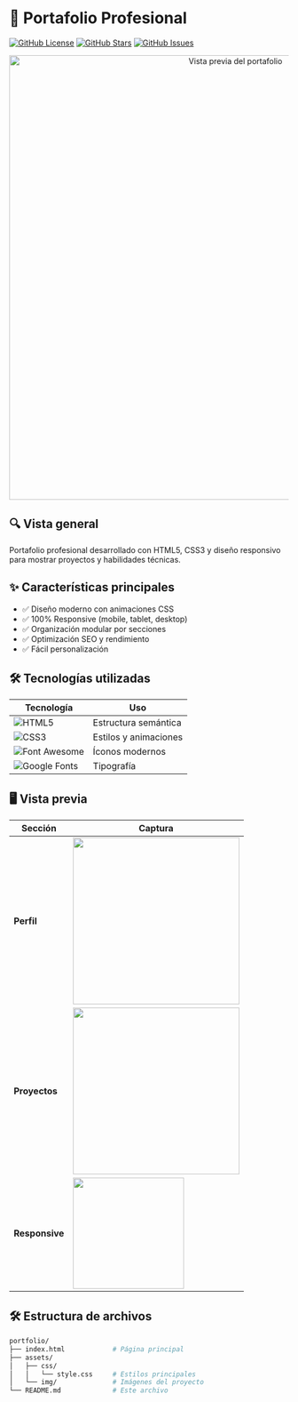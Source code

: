 # 🚀 Portafolio Profesional

[![GitHub License](https://img.shields.io/badge/license-MIT-blue.svg)](LICENSE)
[![GitHub Stars](https://img.shields.io/github/stars/Rwimike/Portfolio.svg)](https://github.com/Rwimike/Portfolio/stargazers)
[![GitHub Issues](https://img.shields.io/github/issues/Rwimike/Portfolio.svg)](https://github.com/Rwimike/Portfolio/issues)

<div align="center">
  <img src="assets/img/preview.jpg" alt="Vista previa del portafolio" width="800">
</div>

## 🔍 Vista general
Portafolio profesional desarrollado con HTML5, CSS3 y diseño responsivo para mostrar proyectos y habilidades técnicas.

## ✨ Características principales
- ✅ Diseño moderno con animaciones CSS
- ✅ 100% Responsive (mobile, tablet, desktop)
- ✅ Organización modular por secciones
- ✅ Optimización SEO y rendimiento
- ✅ Fácil personalización

## 🛠 Tecnologías utilizadas
| Tecnología | Uso |
|------------|-----|
| ![HTML5](https://img.shields.io/badge/HTML5-E34F26?style=flat&logo=html5&logoColor=white) | Estructura semántica |
| ![CSS3](https://img.shields.io/badge/CSS3-1572B6?style=flat&logo=css3&logoColor=white) | Estilos y animaciones |
| ![Font Awesome](https://img.shields.io/badge/Font_Awesome-528DD7?style=flat&logo=font-awesome&logoColor=white) | Íconos modernos |
| ![Google Fonts](https://img.shields.io/badge/Google_Fonts-4285F4?style=flat&logo=google-fonts&logoColor=white) | Tipografía |

## 🖥️ Vista previa
| Sección | Captura |
|---------|---------|
| **Perfil** | <img src="assets/img/screenshot-profile.jpg" width="300"> |
| **Proyectos** | <img src="assets/img/screenshot-projects.jpg" width="300"> |
| **Responsive** | <img src="assets/img/screenshot-mobile.jpg" height="200"> |

## 🛠️ Estructura de archivos
```bash
portfolio/
├── index.html            # Página principal
├── assets/
│   ├── css/
│   │   └── style.css     # Estilos principales
│   └── img/              # Imágenes del proyecto
└── README.md             # Este archivo
